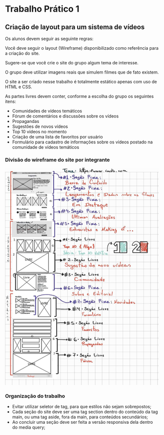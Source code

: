 # Trabalho Prático 1
## Criação de layout para um sistema de vídeos

Os alunos devem seguir as seguinte regras:

Você deve seguir o layout (Wireframe) disponibilizado como referência para a criação do site.

Sugere-se que você crie o site  do grupo algum tema de interesse.

O grupo deve utilizar imagens reais que simulem filmes que de fato existem.

O site a ser criado nesse trabalho é totalmente estático apenas com uso de HTML e CSS.

As partes livres devem conter, conforme a escolha do grupo os seguintes itens:
- Comunidades de vídeos temáticos 
- Fórum de comentários e discussões sobre os vídeos
- Propagandas
- Sugestões de novos vídeos
- Top 10 vídeos no momento
- Criação de uma lista de favoritos por usuário
- Formulário para cadastro de informações sobre os  vídeos postado na comunidade de vídeos temáticos

### Divisão do wireframe do site por integrante
![imagem da divisão do trabalho](./images/wireframe.jpeg "wireframe division")

### Organização do trabalho

- Evitar utilizar seletor de tag, para que estilos não sejam sobrepostos;
- Cada seção do site deve ser uma tag section dentro do conteúdo da tag main, ou uma tag aside, fora da main, para conteúdos secundários;
- Ao concluir uma seção deve ser feita a versão responsiva dela dentro do media query;